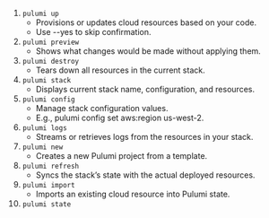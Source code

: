 1.	`pulumi up`
    - Provisions or updates cloud resources based on your code.
    - Use --yes to skip confirmation.
2.	`pulumi preview`
    - Shows what changes would be made without applying them.
3.	`pulumi destroy`
    - Tears down all resources in the current stack.
4.	`pulumi stack`
    - Displays current stack name, configuration, and resources.
5.	`pulumi config`
    - Manage stack configuration values.
    - E.g., pulumi config set aws:region us-west-2.
6.	`pulumi logs`
    - Streams or retrieves logs from the resources in your stack.
7.	`pulumi new`
    - Creates a new Pulumi project from a template.
8.	`pulumi refresh`
    - Syncs the stack’s state with the actual deployed resources.
9.	`pulumi import`
    - Imports an existing cloud resource into Pulumi state.
10.	`pulumi state`